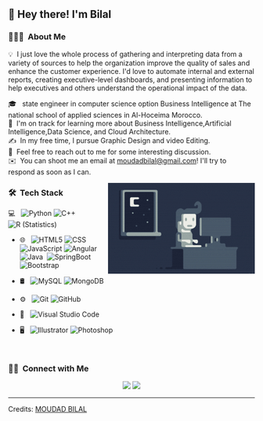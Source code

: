 <h2> 👋 Hey there! I'm Bilal</h2>



### 👨🏻‍💻 &nbsp;About Me

💡 &nbsp;I just love the whole process of gathering and interpreting data from a variety of sources to help the organization improve the quality of sales and enhance the customer experience. I'd love to automate internal
and external reports, creating executive-level dashboards, and presenting information to help executives and
others understand the operational impact of the data.

🎓 &nbsp; state engineer in computer science option Business Intelligence at The national school of applied sciences in Al-Hoceima Morocco.\
🌱 &nbsp;I'm on track for learning more about Business Intelligence,Artificial Intelligence,Data Science, and Cloud Architecture.\
✍️ &nbsp;In my free time, I pursue Graphic Design and video Editing.\
💬 &nbsp;Feel free to reach out to me for some interesting discussion.\
✉️ &nbsp;You can shoot me an email at moudadbilal@gmail.com! I'll try to respond as soon as I can.

<img alt="Night Coding" src="https://raw.githubusercontent.com/AVS1508/AVS1508/master/assets/Night-Coding.gif" align="right"/>

### 🛠 &nbsp;Tech Stack
💻 &nbsp;
  ![Python](https://img.shields.io/badge/-Python-333333?style=flat&logo=python)
  ![C++](https://img.shields.io/badge/-C++-333333?style=flat&logo=C%2B%2B&logoColor=00599C)
  ![R (Statistics)](https://img.shields.io/badge/-R-333333?style=flat&logo=R&logoColor=276DC3)
- 🌐 &nbsp;
  ![HTML5](https://img.shields.io/badge/-HTML5-333333?style=flat&logo=HTML5)
  ![CSS](https://img.shields.io/badge/-CSS-333333?style=flat&logo=CSS3&logoColor=1572B6)
  ![JavaScript](https://img.shields.io/badge/-JavaScript-333333?style=flat&logo=javascript)
  ![Angular](https://img.shields.io/badge/-Angular-05122A?style=flat&logo=angular)&nbsp;
  ![Java](https://img.shields.io/badge/-Java-05122A?style=flat&logo=Java&logoColor=FFA518)&nbsp;
  ![SpringBoot](https://img.shields.io/badge/-SpringBoot-05122A?style=flat&logo=SpringBoot&logoColor=FFA518)&nbsp;
  ![Bootstrap](https://img.shields.io/badge/-Bootstrap-333333?style=flat&logo=bootstrap&logoColor=563D7C)
  
- 🛢 &nbsp;
  ![MySQL](https://img.shields.io/badge/-MySQL-333333?style=flat&logo=mysql)
  ![MongoDB](https://img.shields.io/badge/-MongoDB-333333?style=flat&logo=mongodb)
- ⚙️ &nbsp;
  ![Git](https://img.shields.io/badge/-Git-333333?style=flat&logo=git)
  ![GitHub](https://img.shields.io/badge/-GitHub-333333?style=flat&logo=github)
- 🔧 &nbsp;
  ![Visual Studio Code](https://img.shields.io/badge/-Visual%20Studio%20Code-333333?style=flat&logo=visual-studio-code&logoColor=007ACC)
- 🖥 &nbsp;
  ![Illustrator](https://img.shields.io/badge/-Illustrator-333333?style=flat&logo=adobe-illustrator)
  ![Photoshop](https://img.shields.io/badge/-Photoshop-333333?style=flat&logo=adobe-photoshop)

<br/>


### 🤝🏻 &nbsp;Connect with Me

<p align="center">
<a href="https://linkedin.com/in/moudad-bilal-737884173"><img src="https://img.shields.io/badge/-Moudad%20Bilal-0077B5?style=flat&logo=Linkedin&logoColor=white"/></a>
<a href="mailto:moudadbilal@gmail.com"><img src="https://img.shields.io/badge/-moudadbilal@gmail.com-D14836?style=flat&logo=Gmail&logoColor=white"/></a>

</p>

-----
Credits: [MOUDAD BILAL](https://github.com/moudad-bilal)


